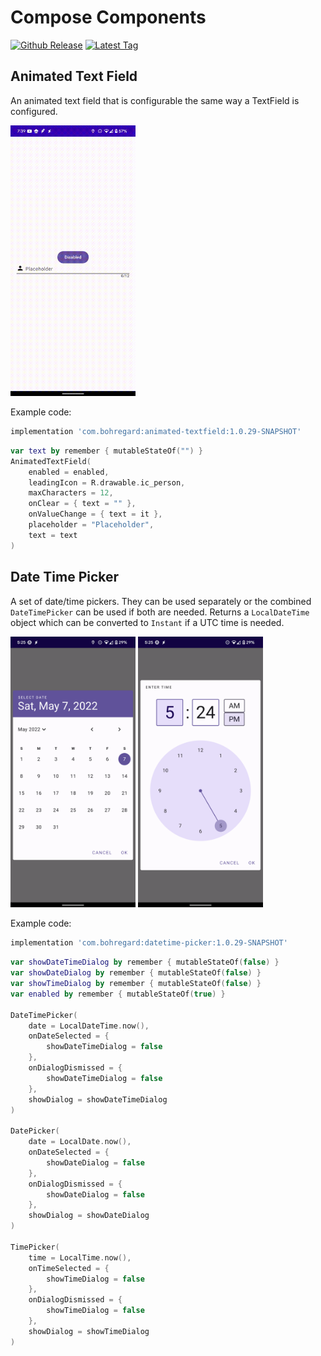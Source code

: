 # Compose Components
[![Github Release](https://badgen.net/github/release/bohregard/Shared-Library)](https://GitHub.com/bohregard/Shared-Library/releases/)
[![Latest Tag](https://badgen.net/github/tag/bohregard/Shared-Library)](https://GitHub.com/bohregard/Shared-Library/tags/)
## Animated Text Field

An animated text field that is configurable the same way a TextField is configured.

<img alt="Date Picker detail" src="img/AnimatedTextField.gif" width="200"/>

Example code:

```groovy
implementation 'com.bohregard:animated-textfield:1.0.29-SNAPSHOT'
```

```kotlin
var text by remember { mutableStateOf("") }
AnimatedTextField(
    enabled = enabled,
    leadingIcon = R.drawable.ic_person,
    maxCharacters = 12,
    onClear = { text = "" },
    onValueChange = { text = it },
    placeholder = "Placeholder",
    text = text
)
```

## Date Time Picker

A set of date/time pickers. They can be used separately or the combined `DateTimePicker` can be used if both are needed.
Returns a `LocalDateTime` object which can be converted to `Instant` if a UTC time is needed.

<img alt="Date Picker detail" src="img/DatePicker.png" width="200"/>
<img alt="Time Picker detail" src="img/TimePicker.png" width="200"/>

Example code:

```groovy
implementation 'com.bohregard:datetime-picker:1.0.29-SNAPSHOT'
```

```kotlin
var showDateTimeDialog by remember { mutableStateOf(false) }
var showDateDialog by remember { mutableStateOf(false) }
var showTimeDialog by remember { mutableStateOf(false) }
var enabled by remember { mutableStateOf(true) }

DateTimePicker(
    date = LocalDateTime.now(),
    onDateSelected = {
        showDateTimeDialog = false
    },
    onDialogDismissed = {
        showDateTimeDialog = false
    },
    showDialog = showDateTimeDialog
)

DatePicker(
    date = LocalDate.now(),
    onDateSelected = {
        showDateDialog = false
    },
    onDialogDismissed = {
        showDateDialog = false
    },
    showDialog = showDateDialog
)

TimePicker(
    time = LocalTime.now(),
    onTimeSelected = {
        showTimeDialog = false
    },
    onDialogDismissed = {
        showTimeDialog = false
    },
    showDialog = showTimeDialog
)
```